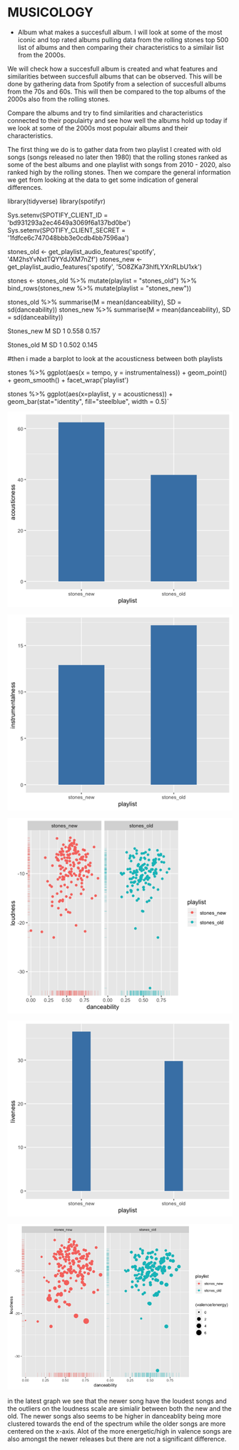 # MUSICOLOGY

 - Album
what makes a succesfull album. I will look at some of the most iconic and top rated albums pulling data from the rolling stones top 500 list of albums and then comparing their characteristics to a similair list from the 2000s. 

We will check how a succesfull album is created and what features and similarities between succesfull albums that can be observed. This will be done by gathering data from Spotify from a selection of succesfull albums from the 70s and 60s. This will then be compared to the top albums of the 2000s also from the rolling stones. 

Compare the albums and try to find similarities and characteristics connected to their populairty and see how well the albums hold up today if we look at some of the 2000s most populair albums and their characteristics. 

The first thing we do is to gather data from two playlist I created with old songs (songs released no later then 1980) that the rolling stones ranked as some of the best albums and one playlist with songs from 2010 - 2020, also ranked high by the rolling stones. Then we compare the general information we get from looking at the data to get some indication of general differences.

library(tidyverse)
library(spotifyr)

Sys.setenv(SPOTIFY_CLIENT_ID = 'bd931293a2ec4649a3069f6a137bd0be')
Sys.setenv(SPOTIFY_CLIENT_SECRET = '1fdfce6c747048bbb3e0cdb4bb7596aa')

stones_old <- get_playlist_audio_features('spotify', '4M2hsYvNxtTQYYdJXM7nZf')
stones_new <- get_playlist_audio_features('spotify', '5O8ZKa73hlfLYXnRLbU1xk')


stones <- stones_old %>% mutate(playlist = "stones_old") %>%
  bind_rows(stones_new %>% mutate(playlist = "stones_new"))

stones_old %>% summarise(M = mean(danceability), SD = sd(danceability))
stones_new %>% summarise(M = mean(danceability), SD = sd(danceability))

Stones_new
     M    SD
  <dbl> <dbl>
1 0.558 0.157

Stones_old
      M    SD
  <dbl> <dbl>
1 0.502 0.145

#then i made a barplot to look at the acousticness between both playlists

 stones %>%
  ggplot(aes(x = tempo, y = instrumentalness)) + 
  geom_point() + 
  geom_smooth() + 
  facet_wrap('playlist')

stones %>%
  ggplot(aes(x=playlist, y = acousticness)) +
  geom_bar(stat="identity", fill="steelblue", width = 0.5)`

 ![barplot](barplot_acousticness.png)
 
 
 
 ![barplot2](instrumentalness.png)

 ![loudness](louddance.png)

 ![barplot4](liveness.png)
 
 ![energyvalence](energyvalence.png)
 
 in the latest graph we see that the newer song have the loudest songs and the outliers on the loudness scale are simialir between both the new and the old. The newer songs also seems to be higher in danceablity being more clustered towards the end of the spectrum while the older songs are more centered on the x-axis. Alot of the more energetic/high in valence songs are also amongst the newer releases but there are not a significant difference. 
 

 
 
 
 




